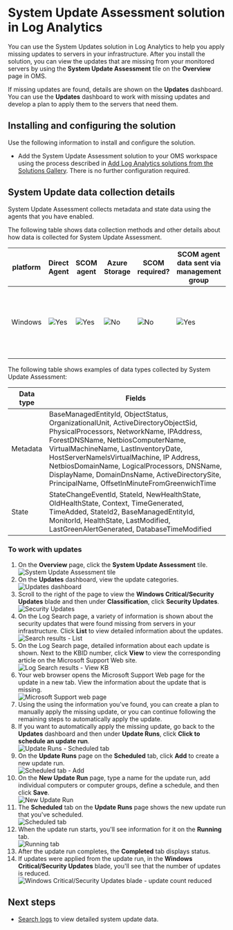 <properties
    pageTitle="System Update Assessment solution in Log Analytics | Microsoft Azure"
    description="You can use the System Updates solution in Log Analytics to help you apply missing updates to servers in your infrastructure."
    services="log-analytics"
    documentationCenter=""
    authors="bandersmsft"
    manager="jwhit"
    editor=""/>

<tags
    ms.service="log-analytics"
    ms.workload="na"
    ms.tgt_pltfrm="na"
    ms.devlang="na"
    ms.topic="article"
    ms.date="08/11/2016"
    ms.author="banders"/>

# <a name="system-update-assessment-solution-in-log-analytics"></a>System Update Assessment solution in Log Analytics

You can use the System Updates solution in Log Analytics to help you apply missing updates to servers in your infrastructure. After you install the solution, you can view the updates that are missing from your monitored servers by using the **System Update Assessment** tile on the **Overview** page in OMS.

If missing updates are found, details are shown on the **Updates** dashboard. You can use the **Updates** dashboard to work with missing updates and develop a plan to apply them to the servers that need them.

## <a name="installing-and-configuring-the-solution"></a>Installing and configuring the solution
Use the following information to install and configure the solution.

- Add the System Update Assessment solution to your OMS workspace using the process described in [Add Log Analytics solutions from the Solutions Gallery](log-analytics-add-solutions.md).  There is no further configuration required.

## <a name="system-update-data-collection-details"></a>System Update data collection details

System Update Assessment collects metadata and state data using the agents that you have enabled.

The following table shows data collection methods and other details about how data is collected for System Update Assessment.

| platform | Direct Agent | SCOM agent | Azure Storage | SCOM required? | SCOM agent data sent via management group | collection frequency |
|---|---|---|---|---|---|---|
|Windows|![Yes](./media/log-analytics-system-update/oms-bullet-green.png)|![Yes](./media/log-analytics-system-update/oms-bullet-green.png)|![No](./media/log-analytics-system-update/oms-bullet-red.png)|            ![No](./media/log-analytics-system-update/oms-bullet-red.png)|![Yes](./media/log-analytics-system-update/oms-bullet-green.png)| At least 2 times per day and 15 minutes after installing an update|

The following table shows examples of data types collected by System Update Assessment:

|**Data type**|**Fields**|
|---|---|
|Metadata|BaseManagedEntityId, ObjectStatus, OrganizationalUnit, ActiveDirectoryObjectSid, PhysicalProcessors, NetworkName, IPAddress, ForestDNSName, NetbiosComputerName, VirtualMachineName, LastInventoryDate, HostServerNameIsVirtualMachine, IP Address, NetbiosDomainName, LogicalProcessors, DNSName, DisplayName, DomainDnsName, ActiveDirectorySite, PrincipalName, OffsetInMinuteFromGreenwichTime|
|State|StateChangeEventId, StateId, NewHealthState, OldHealthState, Context, TimeGenerated, TimeAdded, StateId2, BaseManagedEntityId, MonitorId, HealthState, LastModified, LastGreenAlertGenerated, DatabaseTimeModified|


### <a name="to-work-with-updates"></a>To work with updates

1. On the **Overview** page, click the **System Update Assessment** tile.  
    ![System Update Assessment tile](./media/log-analytics-system-update/sys-update-tile.png)
2. On the **Updates** dashboard, view the update categories.  
    ![Updates dashboard](./media/log-analytics-system-update/sys-updates02.png)
3. Scroll to the right of the page to view the **Windows Critical/Security Updates** blade and then under **Classification**, click **Security Updates**.  
    ![Security Updates](./media/log-analytics-system-update/sys-updates03.png)
4. On the Log Search page, a variety of information is shown about the security updates that were found missing from servers in your infrastructure. Click **List** to view detailed information about the updates.  
    ![Search results - List](./media/log-analytics-system-update/sys-updates04.png)
5. On the Log Search page, detailed information about each update is shown. Next to the KBID number, click **View** to view the corresponding article on the Microsoft Support Web site.  
    ![Log Search results - View KB](./media/log-analytics-system-update/sys-updates05.png)
6. Your web browser opens the Microsoft Support Web page for the update in a new tab. View the information about the update that is missing.  
    ![Microsoft Support web page](./media/log-analytics-system-update/sys-updates06.png)
7. Using the using the information you've found, you can create a plan to manually apply the missing update, or you can continue following the remaining steps to automatically apply the update.
8. If you want to automatically apply the missing update, go back to the **Updates** dashboard and then under **Update Runs**, click **Click to schedule an update run**.  
    ![Update Runs - Scheduled tab](./media/log-analytics-system-update/sys-updates07.png)
9. On the **Update Runs** page on the **Scheduled** tab, click **Add** to create a new update run.  
    ![Scheduled tab - Add](./media/log-analytics-system-update/sys-updates08.png)
10. On the **New Update Run** page, type a name for the update run, add individual computers or computer groups, define a schedule, and then click **Save**.  
    ![New Update Run](./media/log-analytics-system-update/sys-updates09.png)
11. The **Scheduled** tab on the **Update Runs** page shows the new update run that you've scheduled.  
    ![Scheduled tab](./media/log-analytics-system-update/sys-updates10.png)
12. When the update run starts, you'll see information for it on the **Running** tab.  
    ![Running tab](./media/log-analytics-system-update/sys-updates11.png)
13. After the update run completes, the **Completed** tab displays status.
14. If updates were applied from the update run, in the **Windows Critical/Security Updates** blade, you'll see that the number of updates is reduced.  
    ![Windows Critical/Security Updates blade - update count reduced](./media/log-analytics-system-update/sys-updates12.png)



## <a name="next-steps"></a>Next steps

- [Search logs](log-analytics-log-searches.md) to view detailed system update data.
